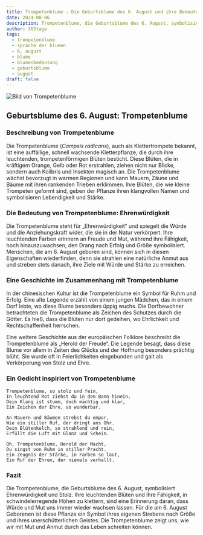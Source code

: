 ```yaml
---
title: Trompetenblume - Die Geburtsblume des 6. August und ihre Bedeutung
date: 2024-08-06
description: Trompetenblume, die Geburtsblume des 6. August, symbolisiert Ehrenwürdigkeit. Erfahre mehr über ihre Geschichte, Bedeutung und Symbolik in der Sprache der Blumen.
author: 365tage
tags:
  - trompetenblume
  - sprache der blumen
  - 6. august
  - blume
  - blumenbedeutung
  - geburtsblume
  - august
draft: false
---
```


![Bild von Trompetenblume](https://cdn.pixabay.com/photo/2020/06/14/14/59/flowers-5298209_640.jpg#center)


## Geburtsblume des 6. August: Trompetenblume

### Beschreibung von Trompetenblume

Die Trompetenblume (_Campsis radicans_), auch als Klettertrompete bekannt, ist eine auffällige, schnell wachsende Kletterpflanze, die durch ihre leuchtenden, trompetenförmigen Blüten besticht. Diese Blüten, die in kräftigem Orange, Gelb oder Rot erstrahlen, ziehen nicht nur Blicke, sondern auch Kolibris und Insekten magisch an. Die Trompetenblume wächst bevorzugt in warmen Regionen und kann Mauern, Zäune und Bäume mit ihren rankenden Trieben erklimmen. Ihre Blüten, die wie kleine Trompeten geformt sind, geben der Pflanze ihren klangvollen Namen und symbolisieren Lebendigkeit und Stärke.

### Die Bedeutung von Trompetenblume: Ehrenwürdigkeit

Die Trompetenblume steht für „Ehrenwürdigkeit“ und spiegelt die Würde und die Anziehungskraft wider, die sie in der Natur verkörpert. Ihre leuchtenden Farben erinnern an Freude und Mut, während ihre Fähigkeit, hoch hinauszuwachsen, den Drang nach Erfolg und Größe symbolisiert. Menschen, die am 6. August geboren sind, können sich in diesen Eigenschaften wiederfinden, denn sie strahlen eine natürliche Anmut aus und streben stets danach, ihre Ziele mit Würde und Stärke zu erreichen.

### Eine Geschichte im Zusammenhang mit Trompetenblume

In der chinesischen Kultur ist die Trompetenblume ein Symbol für Ruhm und Erfolg. Eine alte Legende erzählt von einem jungen Mädchen, das in einem Dorf lebte, wo diese Blume besonders üppig wuchs. Die Dorfbewohner betrachteten die Trompetenblume als Zeichen des Schutzes durch die Götter. Es hieß, dass die Blüten nur dort gedeihen, wo Ehrlichkeit und Rechtschaffenheit herrschen.

Eine weitere Geschichte aus der europäischen Folklore beschreibt die Trompetenblume als „Herold der Freude“. Die Legende besagt, dass diese Blume vor allem in Zeiten des Glücks und der Hoffnung besonders prächtig blüht. Sie wurde oft in Feierlichkeiten eingebunden und galt als Verkörperung von Stolz und Ehre.

### Ein Gedicht inspiriert von Trompetenblume

```
Trompetenblume, so stolz und fein,  
In leuchtend Rot ziehst du in den Bann hinein.  
Dein Klang ist stumm, doch mächtig und klar,  
Ein Zeichen der Ehre, so wunderbar.  

An Mauern und Bäumen strebst du empor,  
Wie ein stiller Ruf, der dringt ans Ohr.  
Dein Blütenkelch, so strahlend und rein,  
Erfüllt die Luft mit Glanz und Schein.  

Oh, Trompetenblume, Herold der Macht,  
Du singst von Ruhm in stiller Pracht.  
Ein Zeugnis der Stärke, in Farben so laut,  
Ein Ruf der Ehren, der niemals verhallt.  
```

### Fazit

Die Trompetenblume, die Geburtsblume des 6. August, symbolisiert Ehrenwürdigkeit und Stolz. Ihre leuchtenden Blüten und ihre Fähigkeit, in schwindelerregende Höhen zu klettern, sind eine Erinnerung daran, dass Würde und Mut uns immer wieder wachsen lassen. Für die am 6. August Geborenen ist diese Pflanze ein Symbol ihres eigenen Strebens nach Größe und ihres unerschütterlichen Geistes. Die Trompetenblume zeigt uns, wie wir mit Mut und Anmut durch das Leben schreiten können.